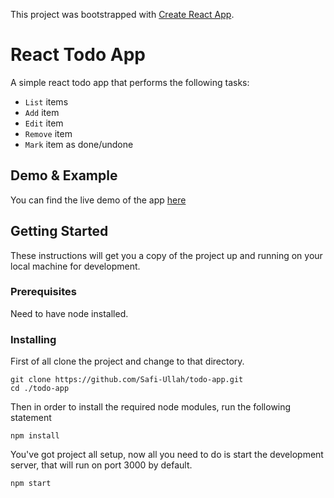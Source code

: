 This project was bootstrapped with [Create React App](https://github.com/facebookincubator/create-react-app).

# React Todo App

A simple react todo app that performs the following tasks:

* `List` items
* `Add` item
* `Edit` item
* `Remove` item
* `Mark` item as done/undone

## Demo & Example

You can find the live demo of the app [here](http://todolist-app-demo.herokuapp.com)

## Getting Started

These instructions will get you a copy of the project up and running on your local machine for development.

### Prerequisites

Need to have node installed.

### Installing

First of all clone the project and change to that directory.

```
git clone https://github.com/Safi-Ullah/todo-app.git
cd ./todo-app
```

Then in order to install the required node modules, run the following statement

```
npm install
```

You've got project all setup, now all you need to do is start the development server, that will run on port 3000 by default.

```
npm start
```